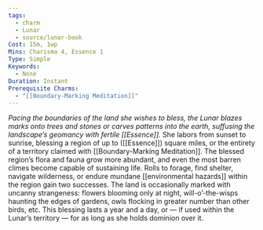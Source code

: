 ```yaml
---
tags:
  - charm
  - Lunar
  - source/lunar-book
Cost: 15m, 1wp
Mins: Charisma 4, Essence 1
Type: Simple
Keywords:
  - None
Duration: Instant
Prerequisite Charms:
  - "[[Boundary-Marking Meditation]]"
---
```

*Pacing the boundaries of the land she wishes to bless, the Lunar blazes marks onto trees and stones or carves patterns into the earth, suffusing the landscape’s geomancy with fertile [[Essence]].*
She labors from sunset to sunrise, blessing a region of up to ([[Essence]]) square miles, or the entirety of a territory claimed with [[Boundary-Marking Meditation]]. The blessed region’s flora and fauna grow more abundant, and even the most barren climes become capable of sustaining life. Rolls to forage, find shelter, navigate wilderness, or endure mundane [[environmental hazards]] within the region gain two successes. The land is occasionally marked with uncanny strangeness: flowers blooming only at night, will-o’-the-wisps haunting the edges of gardens, owls flocking in greater number than other birds, etc. This blessing lasts a year and a day, or — if used within the Lunar’s territory — for as long as she holds dominion over it.